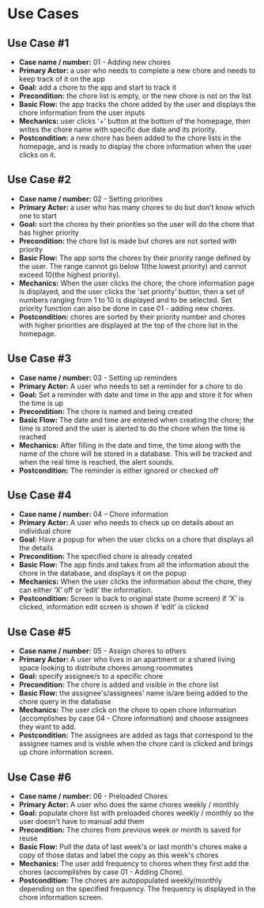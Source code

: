 # Use Cases

## Use Case #1
- **Case name / number:** 01 - Adding new chores
- **Primary Actor:** a user who needs to complete a new chore and needs to keep track of it on the app
- **Goal:** add a chore to the app and start to track it
- **Precondition:** the chore list is empty, or the new chore is not on the list
- **Basic Flow:** the app tracks the chore added by the user and displays the chore information from the user inputs
- **Mechanics:** user clicks ‘+’ button at the bottom of the homepage, then writes the chore name with specific due date and its priority.
- **Postcondition:** a new chore has been added to the chore lists in the homepage, and is ready to display the chore information when the user clicks on it.

## Use Case #2
- **Case name / number:** 02 - Setting priorities
- **Primary Actor:** a user who has many chores to do but don’t know which one to start
- **Goal:** sort the chores by their priorities so the user will do the chore that has higher priority
- **Precondition:** the chore list is made but chores are not sorted with priority
- **Basic Flow:** The app sorts the chores by their priority range defined by the user. The range cannot go below 1(the lowest priority) and cannot exceed 10(the highest priority).
- **Mechanics:** When the user clicks the chore, the chore information page is displayed, and the user clicks the 'set priority’ button, then a set of numbers ranging from 1 to 10 is displayed and to be selected. Set priority function can also be done in case 01 - adding new chores.
- **Postcondition:** chores are sorted by their priority number and chores with higher priorities are displayed at the top of the chore list in the homepage.

## Use Case #3
- **Case name / number:** 03 - Setting up reminders
- **Primary Actor:** A user who needs to set a reminder for a chore to do
- **Goal:**  Set a reminder with date and time in the app and store it for when the time is up
- **Precondition:** The chore is named and being created
- **Basic Flow:** The date and time are entered when creating the chore; the time is stored and the user is alerted to do the chore when the time is reached
- **Mechanics:** After filling in the date and time, the time along with the name of the chore will be stored in a database. This will be tracked and when the real time is reached, the alert sounds.
- **Postcondition:** The reminder is either ignored or checked off


## Use Case #4
- **Case name / number:** 04 – Chore information
- **Primary Actor:** A user who needs to check up on details about an individual chore
- **Goal:** Have a popup for when the user clicks on a chore that displays all the details
- **Precondition:** The specified chore is already created
- **Basic Flow:** The app finds and takes from all the information about the chore in the database, and displays it on the popup
- **Mechanics:** When the user clicks the information about the chore, they can either ‘X’ off or ‘edit’ the information.
- **Postcondition:** Screen is back to original state (home screen) if ‘X’ is clicked, information edit screen is shown if ‘edit’ is clicked

## Use Case #5
- **Case name / number:** 05 - Assign chores to others
- **Primary Actor:** A user who lives in an apartment or a shared living space looking to distribute chores among roommates
- **Goal:** specify assignee/s to a specific chore
- **Precondition:** The chore is added and visible in the chore list
- **Basic Flow:** the assignee's/assignees' name is/are being added to the chore query in the database
- **Mechanics:** The user click on the chore to open chore information (accomplishes by case 04 - Chore information) and choose assignees they want to add.
- **Postcondition:** The assignees are added as tags that correspond to the assignee names and is visble when the chore card is clicked and brings up chore information screen.

## Use Case #6
- **Case name / number:** 06 - Preloaded Chores
- **Primary Actor:** A user who does the same chores weekly / monthly
- **Goal:** populate chore list with preloaded chores weekly / monthly so the user doesn't have to manual add them
- **Precondition:** The chores from previous week or month is saved for reuse
- **Basic Flow:** Pull the data of last week's or last month's chores make a copy of those datas and label the copy as this week's chores
- **Mechanics:** The user add frequency to chores when they first add the chores (accomplishes by case 01 - Adding Chore).
- **Postcondition:** The chores are autopopulated weekly/monthly depending on the specified frequency. The frequency is displayed in the chore information screen.